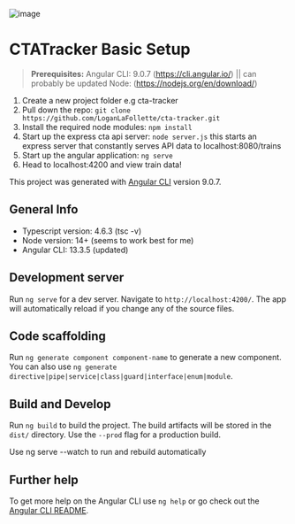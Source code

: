 ![image](https://user-images.githubusercontent.com/20171166/170888143-1fdcc7f1-32ae-4b73-baf9-5e46568c3fa6.png)


# CTATracker Basic Setup

>**Prerequisites:**
>Angular CLI: 9.0.7 (https://cli.angular.io/) || can probably be updated
>Node: (https://nodejs.org/en/download/)

1) Create a new project folder e.g cta-tracker
2) Pull down the repo: ```git clone https://github.com/LoganLaFollette/cta-tracker.git```
3) Install the required node modules: ```npm install```
4) Start up the express cta api server: ```node server.js``` this starts an express server that constantly serves API data to localhost:8080/trains
5) Start up the angular application: ```ng serve```
6) Head to localhost:4200 and view train data!

This project was generated with [Angular CLI](https://github.com/angular/angular-cli) version 9.0.7.

## General Info ##

- Typescript version: 4.6.3 (tsc -v)
- Node version:       14+ (seems to work best for me)
- Angular CLI:        13.3.5 (updated)

## Development server

Run `ng serve` for a dev server. Navigate to `http://localhost:4200/`. The app will automatically reload if you change any of the source files.

## Code scaffolding

Run `ng generate component component-name` to generate a new component. You can also use `ng generate directive|pipe|service|class|guard|interface|enum|module`.

## Build and Develop

Run `ng build` to build the project. The build artifacts will be stored in the `dist/` directory. Use the `--prod` flag for a production build.

Use ng serve --watch to run and rebuild automatically

## Further help

To get more help on the Angular CLI use `ng help` or go check out the [Angular CLI README](https://github.com/angular/angular-cli/blob/master/README.md).
